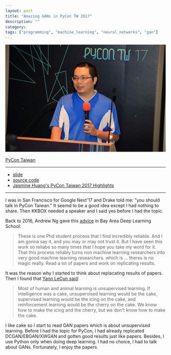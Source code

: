 ```yaml
---
layout: post
title: "Amazing GANs in PyCon TW 2017"
description: ""
category:
tags: ["programming", "machine_learning", "neural_networks", "gan"]
---
```


![PyCon TW 2017](/assets/images/post-20170620-pycon.jpg)

[PyCon Taiwan](https://www.flickr.com/photos/pycon_tw/35387344366/)

---

* [slide](https://docs.google.com/presentation/d/14jJL6MR2uf4CD7PmsgMtivX8WfK-QMdKdwrLEYH9qDA/)
* [source code](https://github.com/imironhead/ml_gans)
* [Jasmine Huang's PyCon Taiwan 2017 Highlights](https://taipeiwriterblog.wordpress.com/2017/06/12/pycon-taiwan-2017-highlights/)

---

I was in San Francisco for Google Next'17 and Drake told me: "you should talk in PyCon Taiwan."
It seemd to be a good idea except I had nothing to share.
Then KKBOX needed a speaker and I said yes before I had the topic.

Back to 2016, Andrew Ng gave this [advice](https://youtu.be/eyovmAtoUx0) in Bay Area Deep Learning School:

> These is one Phd student process that I find incredibly reliable.
> And I am gonna say it, and you may or may not trust it.
> But I have seen this work so reliabe so many times that I hope you take my word for it.
> That this process reliably turns non machine learning researchers into very good machine learning researchers.
> which is ... theres is no magic really.
> Read a lot of papers and work on replicating results.

It was the reason why I started to think about replacating results of papers. Then I found that
[Yann LeCun said](https://www.facebook.com/yann.lecun/posts/10153426023477143):

> Most of human and animal learning is unsupervised learning.
> If intelligence was a cake, unsupervised learning would be the cake,
> supervised learning would be the icing on the cake,
> and reinforcement learning would be the cherry on the cake.
> We know how to make the icing and the cherry, but we don't know how to make the cake.

I like cake so I start to read GAN papers which is about unsupervised learning. Before I had the topic for PyCon, I had already replicated DCGAN/EBGAN/XWGAN and gotten good results just like papers. Besides, I use Python only when doing deep learning. I had no choice, I had to talk about GANs. Fortunately, I enjoy the papers.

